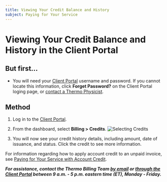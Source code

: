 ```yaml
---
title: Viewing Your Credit Balance and History
subject: Paying for Your Service
---
```


# Viewing Your Credit Balance and History in the Client Portal

## But first...
* You will need your [Client Portal](https://www.thermo.io/login/) username and password. If you cannot locate this information, click **Forget Password?** on the Client Portal loging page, or [contact a Thermo Physicist](mailto:physicists@thermo.io).

## Method
1. Log in to the [Client Portal](https://www.thermo.io/login/).
2. From the dashboard, select **Billing > Credits**.
   ![Selecting Credits](https://raw.githubusercontent.com/thermoio/docs/master/images/viewing-your-credit-balance-and-history/2017-11-14_19-01-40.png)

3. You will now see your credit history details, including amount, date of issuance, and status. Click the credit to see more information.
   
For information regarding how to apply account credit to an unpaid invoice, see [Paying for Your Service with Account Credit](https://www.thermo.io/how-to/client-portal/paying-with-account-credit).

**_For assistance, contact the Thermo Billing Team [by email](mailto:billing@thermo.io) or [through the Client Portal](https://www.thermo.io/login/) between 9 a.m. - 5 p.m. eastern time (ET), Monday - Friday._**
